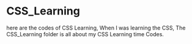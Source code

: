 # CSS_Learning
here are the codes of CSS Learning, When I was learning the CSS, The CSS_Learning folder is all about my CSS Learning time Codes. 
